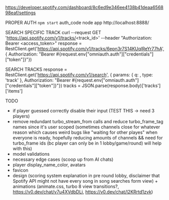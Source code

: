 https://developer.spotify.com/dashboard/8c6ed9e346ee4138b41deaa656898eaf/settings

PROPER AUTH
`npm start` auth_code node app
http://localhost:8888/

SEARCH SPECIFIC TRACK
curl --request GET 'https://api.spotify.com/v1/tracks/<track_id>' --header "Authorization: Bearer <access_token>"
response = RestClient.get('https://api.spotify.com/v1/tracks/6epn3r7S14KUqlReYr77hA', { Authorization: "Bearer #{request.env["omniauth.auth"]["credentials"]["token"]}"})

SEARCH TRACKS
response = RestClient.get('https://api.spotify.com/v1/search', { params: { q: <query>, type: 'track' },
Authorization: "Bearer #{request.env["omniauth.auth"]["credentials"]["token"]}"})
tracks = JSON.parse(response.body)['tracks']['items']

TODO

- if player guessed correctly disable their input (TEST THIS -> need 3 players)
- remove redundant turbo_stream_from calls and reduce turbo_frame_tag names since it's user scoped (sometimes channels close for whatever reason which causes weird bugs like "waiting for other playes" when everyone is ready, hopefully reducing amounts of channels && need for turbo_frame ids (bc player can only be in 1 lobby/game/round) will help with this)
- model validations
- necessary edge cases (scoop up from AI chats)
- player display_name_color, avatars
- favicon
- design (scoring system explanation in pre round lobby, disclaimer that Spotify API might not have every song in song searches form view) + animations (animate.css, turbo 8 view transitions?, https://v0.dev/chat/v7u4XVdbDLi, https://v0.dev/chat/l2KRrtd1zvk)
